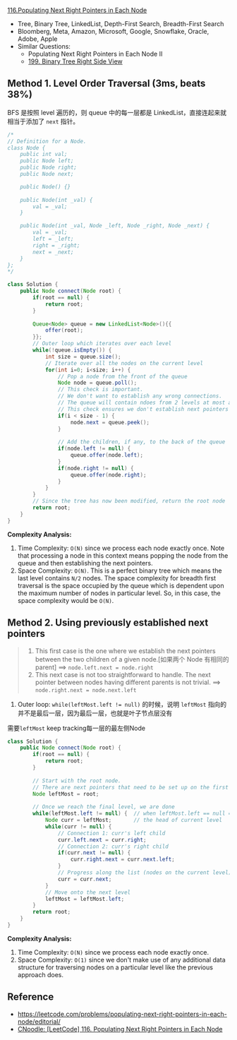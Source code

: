 [116.Populating Next Right Pointers in Each Node](https://leetcode.com/problems/populating-next-right-pointers-in-each-node/solution/)


* Tree, Binary Tree, LinkedList, Depth-First Search, Breadth-First Search
* Bloomberg, Meta, Amazon, Microsoft, Google, Snowflake, Oracle, Adobe, Apple
* Similar Questions:
    * Populating Next Right Pointers in Each Node II
    * [199. Binary Tree Right Side View](https://leetcode.com/problems/binary-tree-right-side-view/)


## Method 1. Level Order Traversal (3ms, beats 38%)
BFS 是按照 level 遍历的，则 queue 中的每一层都是 LinkedList，直接连起来就相当于添加了 `next` 指针。
```java 
/*
// Definition for a Node.
class Node {
    public int val;
    public Node left;
    public Node right;
    public Node next;

    public Node() {}
    
    public Node(int _val) {
        val = _val;
    }

    public Node(int _val, Node _left, Node _right, Node _next) {
        val = _val;
        left = _left;
        right = _right;
        next = _next;
    }
};
*/

class Solution {
    public Node connect(Node root) {
        if(root == null) {
            return root;
        }
        
        Queue<Node> queue = new LinkedList<Node>(){{
            offer(root);
        }};
        // Outer loop which iterates over each level
        while(!queue.isEmpty()) {
            int size = queue.size();
            // Iterate over all the nodes on the current level
            for(int i=0; i<size; i++) {
                // Pop a node from the front of the queue
                Node node = queue.poll();
                // This check is important. 
                // We don't want to establish any wrong connections.
                // The queue will contain ndoes from 2 levels at most at any point in time.
                // This check ensures we don't establish next pointers beyong the end of a level
                if(i < size - 1) {
                    node.next = queue.peek();
                }
                
                // Add the children, if any, to the back of the queue
                if(node.left != null) {
                    queue.offer(node.left);
                }
                if(node.right != null) {
                    queue.offer(node.right);
                }
            }
        }
        // Since the tree has now been modified, return the root node
        return root;
    }
}
```
**Complexity Analysis:**
1. Time Complexity: `O(N)` since we process each node exactly once. Note that processing a node in this context means popping the node from the queue and then establishing the next pointers.
2. Space Complexity: `O(N)`. This is a perfect binary tree which means the last level contains `N/2` nodes. The space complexity for breadth first traversal is the space occupied by the queue which is dependent upon the maximum number of nodes in particular level. So, in this case, the space complexity would be `O(N)`. 


## Method 2. Using previously established next pointers
> 1. This first case is the one where we establish the next pointers between the two children of a given node.[如果两个 Node 有相同的 parent] ==> `node.left.next = node.right`
> 2. This next case is not too straightforward to handle. The next pointer between nodes having different parents is not trivial. ==> `node.right.next = node.next.left`

1. Outer loop: `while(leftMost.left != null)` 的时候，说明 `leftMost` 指向的并不是最后一层，因为最后一层，也就是叶子节点层没有

需要`leftMost` keep tracking每一层的最左侧Node
```java 
class Solution {
    public Node connect(Node root) {
        if(root == null) {
            return root;
        }
        
        // Start with the root node.
        // There are next pointers that need to be set up on the first level
        Node leftMost = root;
        
        // Once we reach the final level, we are done
        while(leftMost.left != null) {  // when leftMost.left == null ==> then leftMost is the head of the last level
            Node curr = leftMost;       // the head of current level
            while(curr != null) {
                // Connection 1: curr's left child
                curr.left.next = curr.right;
                // Connection 2: curr's right child
                if(curr.next != null) {
                    curr.right.next = curr.next.left;
                }
                // Progress along the list (nodes on the current level)
                curr = curr.next;
            }
            // Move onto the next level
            leftMost = leftMost.left;
        }
        return root;
    }
}
```
**Complexity Analysis:**
1. Time Complexity: `O(N)` since we process each node exactly once.
2. Space Complexity: `O(1)` since we don't make use of any additional data structure for traversing nodes on a particular level like the previous approach does.


## Reference
* https://leetcode.com/problems/populating-next-right-pointers-in-each-node/editorial/
* [CNoodle: [LeetCode] 116. Populating Next Right Pointers in Each Node](https://www.cnblogs.com/cnoodle/p/13286953.html)
